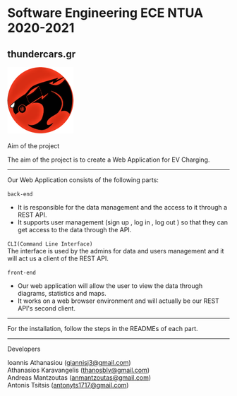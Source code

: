 # Software Engineering ECE NTUA 2020-2021

## thundercars.gr
<img src="frontend/src/images/thundera.png" alt="Thundercars logo"
	width="150" height="150"/><br><br>
Aim of the project 

The aim of the project is to create a Web Application for EV Charging. 
- - -
Our Web Application consists of the following parts:

`back-end`<br>
* It is responsible for the data management and the access to it through a REST API.
* It supports user management (sign up , log in , log out ) so that they can get access to the data through the API. 

`CLI(Command Line Interface)`<br>
The interface is used by the admins for data and users management and it will act us a client of the REST API.

`front-end`<br>
* Our web application will allow the user to view the data through diagrams, statistics and maps. 
* It works on a web browser environment and will actually be our REST API's second client.
- - -
For the installation, follow the steps in the READMEs of each part.
- - -
Developers 

Ioannis Athanasiou (giannisj3@gmail.com)<br>
Athanasios Karavangelis (thanosblv@gmail.com)<br>
Andreas Mantzoutas (anmantzoutas@gmail.com)<br>
Antonis Tsitsis (antonyts1717@gmail.com)
